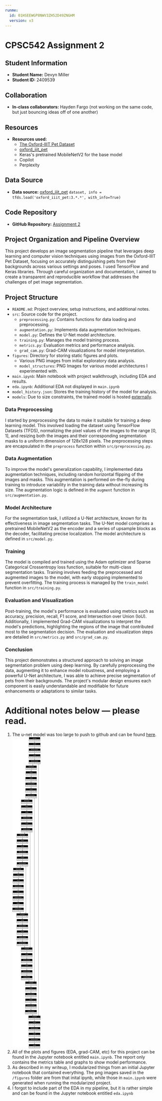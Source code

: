 ```yaml
---
runme:
  id: 01HSEEWGP8NWV3ZH52D49ZNGHM
  version: v3
---
```


# CPSC542 Assignment 2

## Student Information

- **Student Name:** Devyn Miller
- **Student ID:** 2409539

## Collaboration

- **In-class collaborators:** Hayden Fargo (not working on the same code, but just bouncing ideas off of one another)

## Resources

- **Resources used:**
   - [The Oxford-IIIT Pet Dataset](https://www.robots.ox.ac.uk/%7Evgg/data/pets/)
   - [oxford_iiit_pet](https://www.tensorflow.org/datasets/catalog/oxford_iiit_pet)
   - Keras's pretrained MobileNetV2 for the base model
   - Copilot
   - Perplexity

## Data Source

- __Data source:__ [oxford_iiit_pet](https://www.tensorflow.org/datasets/catalog/oxford_iiit_pet) `dataset, info = tfds.load('oxford_iiit_pet:3.*.*', with_info=True)`

## Code Repository

- **GitHub Repository:** [Assignment 2](https://github.com/devyn-miller/the-final-assignment2-cpsc542.git)

## **Project Organization and Pipeline Overview**

This project develops an image segmentation pipeline that leverages deep learning and computer vision techniques using images from the Oxford-IIIT Pet Dataset, focusing on accurately distinguishing pets from their backgrounds across various settings and poses. I used TensorFlow and Keras libraries. Through careful organization and documentation, I aimed to create a transparent and reproducible workflow that addresses the challenges of pet image segmentation. 

## Project Structure

- `README.md`: Project overview, setup instructions, and additional notes.
- `src`: Source code for the project.
  - `preprocessing.py`: Contains functions for data loading and preprocessing.
  - `augmentation.py`: Implements data augmentation techniques.
  - `model.py`: Defines the U-Net model architecture.
  - `training.py`: Manages the model training process.
  - `metrics.py`: Evaluation metrics and performance analysis.
  - `grad_cam.py`: Grad-CAM visualizations for model interpretation.
- `figures`: Directory for storing static figures and plots.
  - Various PNG images from initial exploratory data analysis.
  - `model_structures`: PNG Images for various model architectures I experimented with.
- `main.ipynb`: Main notebook with project walkthrough, including EDA and results.
- `eda.ipynb`: Additional EDA not displayed in `main.ipynb`
- `model_history.json`: Stores the training history of the model for analysis.
- `models`: Due to size constraints, the trained model is hosted [externally](https://drive.google.com/file/d/1zoP3UmzBmihgdkKlurVVzK1fd9ylbaqz/view?usp=sharing).




### Data Preprocessing

I started by preprocessing the data to make it suitable for training a deep learning model. This involved loading the dataset using TensorFlow Datasets (TFDS), normalizing the pixel values of the images to the range [0, 1], and resizing both the images and their corresponding segmentation masks to a uniform dimension of 128x128 pixels. The preprocessing steps are encapsulated in the `preprocess` function within `src/preprocessing.py`.


### Data Augmentation

To improve the model's generalization capability, I implemented data augmentation techniques, including random horizontal flipping of the images and masks. This augmentation is performed on-the-fly during training to introduce variability in the training data without increasing its size. The augmentation logic is defined in the `augment` function in `src/augmentation.py`.


### Model Architecture

For the segmentation task, I utilized a U-Net architecture, known for its effectiveness in image segmentation tasks. The U-Net model comprises a pretrained MobileNetV2 as the encoder and a series of upsample blocks as the decoder, facilitating precise localization. The model architecture is defined in `src/model.py`.


### Training

The model is compiled and trained using the Adam optimizer and Sparse Categorical Crossentropy loss function, suitable for multi-class segmentation tasks. Training involves feeding the preprocessed and augmented images to the model, with early stopping implemented to prevent overfitting. The training process is managed by the `train_model` function in `src/training.py`.


### Evaluation and Visualization

Post-training, the model's performance is evaluated using metrics such as accuracy, precision, recall, F1 score, and Intersection over Union (IoU). Additionally, I implemented Grad-CAM visualizations to interpret the model's predictions, highlighting the regions of the image that contributed most to the segmentation decision. The evaluation and visualization steps are detailed in `src/metrics.py` and `src/grad_cam.py`.


### Conclusion

This project demonstrates a structured approach to solving an image segmentation problem using deep learning. By carefully preprocessing the data, augmenting it to enhance model robustness, and employing a powerful U-Net architecture, I was able to achieve precise segmentation of pets from their backgrounds. The project's modular design ensures each component is easily understandable and modifiable for future enhancements or adaptations to similar tasks.

# Additional notes below — please read.

1. The u-net model was too large to push to github and can be found [here](https://drive.google.com/file/d/1zoP3UmzBmihgdkKlurVVzK1fd9ylbaqz/view?usp=sharing).
   ![Alt text](figures/model_structures/model.png?raw=true)
2. All of the plots and figures (EDA, grad-CAM, etc) for this project can be found in the Jupyter notebook entitled `main.ipynb`. The report only contains the metrics table and graphs to show model performance.
3. As described in my writeup, I modularized things from an initial Jupyter notebook that contained everything. The png images saved in the `/figures` folder are from that inital ipynb, while those in `main.ipynb` were generated when running the modularized project.
4. I forgot to include part of the EDA in my pipeline, but it is rather simple and can be found in the Jupyter notebook entitled `eda.ipynb`
